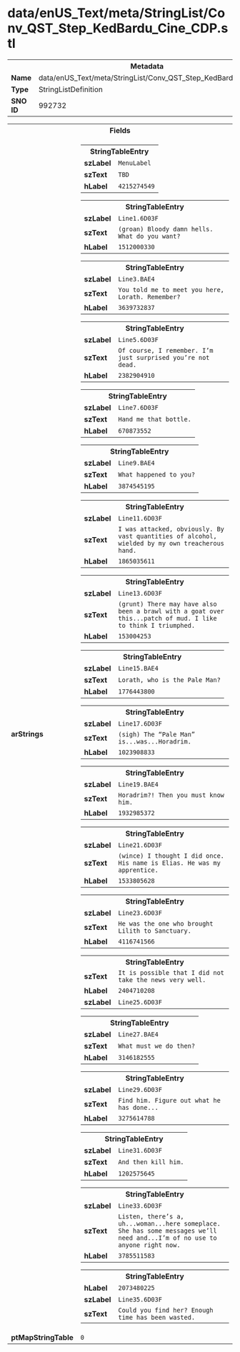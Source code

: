 <h1>data/enUS_Text/meta/StringList/Conv_QST_Step_KedBardu_Cine_CDP.stl</h1><table><tr><th colspan="100%">Metadata</th></tr><tr><td><b>Name</b></td><td>data/enUS_Text/meta/StringList/Conv_QST_Step_KedBardu_Cine_CDP.stl</td></tr><tr><td><b>Type</b></td><td>StringListDefinition</td></tr><tr><td><b>SNO ID</b></td><td>992732</td></tr></table>

<table><tr><th colspan="100%">Fields</th></tr><tr><td><b>arStrings</b></td><td><table><tr><th colspan="100%">StringTableEntry</th></tr><tr><td><b>szLabel</b></td><td><code>MenuLabel</code></td></tr><tr><td><b>szText</b></td><td><code>TBD</code></td></tr><tr><td><b>hLabel</b></td><td><code>4215274549</code></td></tr></table>


<table><tr><th colspan="100%">StringTableEntry</th></tr><tr><td><b>szLabel</b></td><td><code>Line1.6D03F</code></td></tr><tr><td><b>szText</b></td><td><code>(groan) Bloody damn hells. What do you want?</code></td></tr><tr><td><b>hLabel</b></td><td><code>1512000330</code></td></tr></table>


<table><tr><th colspan="100%">StringTableEntry</th></tr><tr><td><b>szLabel</b></td><td><code>Line3.BAE4</code></td></tr><tr><td><b>szText</b></td><td><code>You told me to meet you here, Lorath. Remember?</code></td></tr><tr><td><b>hLabel</b></td><td><code>3639732837</code></td></tr></table>


<table><tr><th colspan="100%">StringTableEntry</th></tr><tr><td><b>szLabel</b></td><td><code>Line5.6D03F</code></td></tr><tr><td><b>szText</b></td><td><code>Of course, I remember. I’m just surprised you’re not dead.</code></td></tr><tr><td><b>hLabel</b></td><td><code>2382904910</code></td></tr></table>


<table><tr><th colspan="100%">StringTableEntry</th></tr><tr><td><b>szLabel</b></td><td><code>Line7.6D03F</code></td></tr><tr><td><b>szText</b></td><td><code>Hand me that bottle.</code></td></tr><tr><td><b>hLabel</b></td><td><code>670873552</code></td></tr></table>


<table><tr><th colspan="100%">StringTableEntry</th></tr><tr><td><b>szLabel</b></td><td><code>Line9.BAE4</code></td></tr><tr><td><b>szText</b></td><td><code>What happened to you?</code></td></tr><tr><td><b>hLabel</b></td><td><code>3874545195</code></td></tr></table>


<table><tr><th colspan="100%">StringTableEntry</th></tr><tr><td><b>szLabel</b></td><td><code>Line11.6D03F</code></td></tr><tr><td><b>szText</b></td><td><code>I was attacked, obviously. By vast quantities of alcohol, wielded by my own treacherous hand.</code></td></tr><tr><td><b>hLabel</b></td><td><code>1865035611</code></td></tr></table>


<table><tr><th colspan="100%">StringTableEntry</th></tr><tr><td><b>szLabel</b></td><td><code>Line13.6D03F</code></td></tr><tr><td><b>szText</b></td><td><code>(grunt) There may have also been a brawl with a goat over this...patch of mud. I like to think I triumphed.</code></td></tr><tr><td><b>hLabel</b></td><td><code>153004253</code></td></tr></table>


<table><tr><th colspan="100%">StringTableEntry</th></tr><tr><td><b>szLabel</b></td><td><code>Line15.BAE4</code></td></tr><tr><td><b>szText</b></td><td><code>Lorath, who is the Pale Man?</code></td></tr><tr><td><b>hLabel</b></td><td><code>1776443800</code></td></tr></table>


<table><tr><th colspan="100%">StringTableEntry</th></tr><tr><td><b>szLabel</b></td><td><code>Line17.6D03F</code></td></tr><tr><td><b>szText</b></td><td><code>(sigh) The “Pale Man” is...was...Horadrim.</code></td></tr><tr><td><b>hLabel</b></td><td><code>1023908833</code></td></tr></table>


<table><tr><th colspan="100%">StringTableEntry</th></tr><tr><td><b>szLabel</b></td><td><code>Line19.BAE4</code></td></tr><tr><td><b>szText</b></td><td><code>Horadrim?! Then you must know him.</code></td></tr><tr><td><b>hLabel</b></td><td><code>1932985372</code></td></tr></table>


<table><tr><th colspan="100%">StringTableEntry</th></tr><tr><td><b>szLabel</b></td><td><code>Line21.6D03F</code></td></tr><tr><td><b>szText</b></td><td><code>(wince) I thought I did once. His name is Elias. He was my apprentice.</code></td></tr><tr><td><b>hLabel</b></td><td><code>1533805628</code></td></tr></table>


<table><tr><th colspan="100%">StringTableEntry</th></tr><tr><td><b>szLabel</b></td><td><code>Line23.6D03F</code></td></tr><tr><td><b>szText</b></td><td><code>He was the one who brought Lilith to Sanctuary.</code></td></tr><tr><td><b>hLabel</b></td><td><code>4116741566</code></td></tr></table>


<table><tr><th colspan="100%">StringTableEntry</th></tr><tr><td><b>szText</b></td><td><code>It is possible that I did not take the news very well.</code></td></tr><tr><td><b>hLabel</b></td><td><code>2404710208</code></td></tr><tr><td><b>szLabel</b></td><td><code>Line25.6D03F</code></td></tr></table>


<table><tr><th colspan="100%">StringTableEntry</th></tr><tr><td><b>szLabel</b></td><td><code>Line27.BAE4</code></td></tr><tr><td><b>szText</b></td><td><code>What must we do then?</code></td></tr><tr><td><b>hLabel</b></td><td><code>3146182555</code></td></tr></table>


<table><tr><th colspan="100%">StringTableEntry</th></tr><tr><td><b>szLabel</b></td><td><code>Line29.6D03F</code></td></tr><tr><td><b>szText</b></td><td><code>Find him. Figure out what he has done...</code></td></tr><tr><td><b>hLabel</b></td><td><code>3275614788</code></td></tr></table>


<table><tr><th colspan="100%">StringTableEntry</th></tr><tr><td><b>szLabel</b></td><td><code>Line31.6D03F</code></td></tr><tr><td><b>szText</b></td><td><code>And then kill him.</code></td></tr><tr><td><b>hLabel</b></td><td><code>1202575645</code></td></tr></table>


<table><tr><th colspan="100%">StringTableEntry</th></tr><tr><td><b>szLabel</b></td><td><code>Line33.6D03F</code></td></tr><tr><td><b>szText</b></td><td><code>Listen, there’s a, uh...woman...here someplace. She has some messages we’ll need and...I’m of no use to anyone right now.</code></td></tr><tr><td><b>hLabel</b></td><td><code>3785511583</code></td></tr></table>


<table><tr><th colspan="100%">StringTableEntry</th></tr><tr><td><b>hLabel</b></td><td><code>2073480225</code></td></tr><tr><td><b>szLabel</b></td><td><code>Line35.6D03F</code></td></tr><tr><td><b>szText</b></td><td><code>Could you find her? Enough time has been wasted.</code></td></tr></table>


</td></tr><tr><td><b>ptMapStringTable</b></td><td><code>0</code></td></tr></table>

